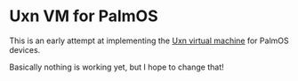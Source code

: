 # Uxn VM for PalmOS

This is an early attempt at implementing the [Uxn virtual machine](https://100r.co/site/uxn.html) for PalmOS devices.

Basically nothing is working yet, but I hope to change that!
